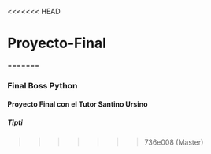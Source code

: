 <<<<<<< HEAD
# Proyecto-Final
=======
### Final Boss Python
#### Proyecto Final con el Tutor Santino Ursino 
##### Tipti 
>>>>>>> 736e008 (Master)
